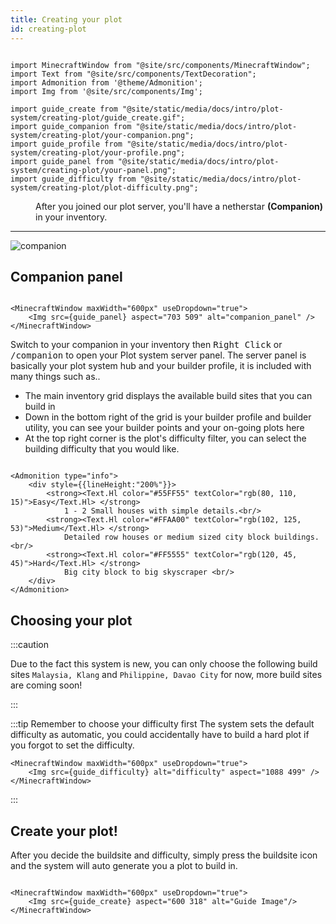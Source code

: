 ```yaml
---
title: Creating your plot
id: creating-plot
---
```


```mdx-code-block

import MinecraftWindow from "@site/src/components/MinecraftWindow";
import Text from "@site/src/components/TextDecoration";
import Admonition from '@theme/Admonition';
import Img from '@site/src/components/Img';

import guide_create from "@site/static/media/docs/intro/plot-system/creating-plot/guide_create.gif";
import guide_companion from "@site/static/media/docs/intro/plot-system/creating-plot/your-companion.png";
import guide_profile from "@site/static/media/docs/intro/plot-system/creating-plot/your-profile.png";
import guide_panel from "@site/static/media/docs/intro/plot-system/creating-plot/your-panel.png";
import guide_difficulty from "@site/static/media/docs/intro/plot-system/creating-plot/plot-difficulty.png";

```
<div class="container"><div class="row">
    <div class="col col--6"><dd>After you joined our plot server, 
        you'll have a netherstar <b>(<Text.Hl textColor="#54d7d7">Companion</Text.Hl>)</b> in your inventory.
    </dd><hr/></div>
    <div class="col col--6"><Img src={guide_companion} alt="companion" aspect="844 352" 
        style={{borderRadius:"6px", transformOrigin:"top center",transform:"scale(0.8)"}} className="item shadow--md" />
    </div>
</div></div>

## Companion panel
```mdx-code-block

<MinecraftWindow maxWidth="600px" useDropdown="true">
    <Img src={guide_panel} aspect="703 509" alt="companion_panel" />
</MinecraftWindow>

```

Switch to your companion in your inventory then <kbd>Right Click</kbd> or <kbd>/companion</kbd> to open your Plot system server panel.
The server panel is basically your plot system hub and your builder profile, it is included with many things such as..
- The main inventory grid displays the available build sites that you can build in
- Down in the bottom right of the grid is your builder profile and builder utility, you can see your builder points and your on-going plots here
- At the top right corner is the plot's difficulty filter, you can select the building difficulty that you would like.

```mdx-code-block

<Admonition type="info">
    <div style={{lineHeight:"200%"}}>
        <strong><Text.Hl color="#55FF55" textColor="rgb(80, 110, 15)">Easy</Text.Hl> </strong>
            1 - 2 Small houses with simple details.<br/>
        <strong><Text.Hl color="#FFAA00" textColor="rgb(102, 125, 53)">Medium</Text.Hl> </strong> 
            Detailed row houses or medium sized city block buildings.<br/>
        <strong><Text.Hl color="#FF5555" textColor="rgb(120, 45, 45)">Hard</Text.Hl> </strong>
            Big city block to big skyscraper <br/>
    </div>
</Admonition>

```

## Choosing your plot 
:::caution 

Due to the fact this system is new, you can only choose the following build sites `Malaysia, Klang` and `Philippine, Davao City` for now, more build sites are coming soon!

:::

:::tip Remember to choose your difficulty first
The system sets the default difficulty as automatic, you could accidentally have to build a hard plot if you forgot to set the difficulty.

```mdx-code-block
<MinecraftWindow maxWidth="600px" useDropdown="true">
    <Img src={guide_difficulty} alt="difficulty" aspect="1088 499" />
</MinecraftWindow>
```
:::

## Create your plot!
After you decide the buildsite and difficulty, simply press the buildsite icon and the system will auto generate you a plot to build in.


```mdx-code-block

<MinecraftWindow maxWidth="600px" useDropdown="true">
    <Img src={guide_create} aspect="600 318" alt="Guide Image"/>
</MinecraftWindow>

```